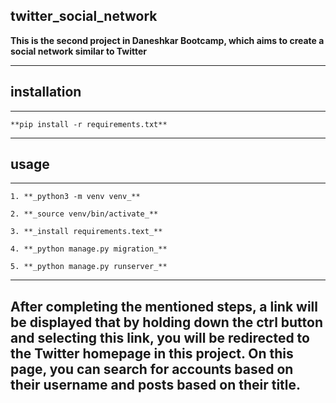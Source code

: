 ## twitter_social_network

**This is the second project in Daneshkar Bootcamp, which aims to create a social network similar to Twitter**

---
## **installation**
---


```**pip install -r requirements.txt**```



---
## **usage**
---

```
1. **_python3 -m venv venv_**
```

```
2. **_source venv/bin/activate_**
```

```
3. **_install requirements.text_**
```

```
4. **_python manage.py migration_**
```

```
5. **_python manage.py runserver_**
```

---
**After completing the mentioned steps, a link will be displayed that by holding down the ctrl button and selecting this link, you will be redirected to the Twitter homepage in this project. On this page, you can search for accounts based on their username and posts based on their title.**
---




